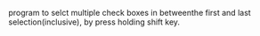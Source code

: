 program to selct multiple check boxes in betweenthe first and last selection(inclusive), by press holding shift key.